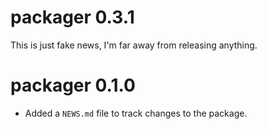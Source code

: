# packager 0.3.1

This is just fake news, I'm far away from releasing anything.


# packager 0.1.0

* Added a `NEWS.md` file to track changes to the package.

